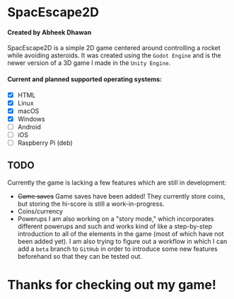 # SpacEscape2D
#### Created by Abheek Dhawan
SpacEscape2D is a simple 2D game centered around controlling a rocket while avoiding asteroids. It was created using the `Godot Engine` and is the newer version of a 3D game I made in the `Unity Engine`.

#### Current and planned supported operating systems:
- [x] HTML
- [x] Linux
- [x] macOS
- [X] Windows
- [ ] Android
- [ ] iOS
- [ ] Raspberry Pi (deb)

## TODO
Currently the game is lacking a few features which are still in development:
- ~~Game saves~~ Game saves have been added! They currently store coins, but storing the hi-score is still a work-in-progress.
- Coins/currency
- Powerups
I am also working on a "story mode," which incorporates different powerups and such and works kind of like a step-by-step introduction to all of the elements in the game (most of which have not been added yet). I am also trying to figure out a workflow in which I can add a `beta` branch to `GitHub` in order to introduce some new features beforehand so that they can be tested out.

# Thanks for checking out my game!
